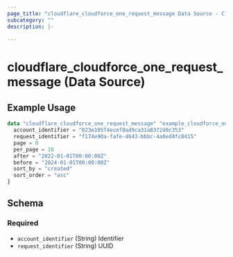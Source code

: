 ```yaml
---
page_title: "cloudflare_cloudforce_one_request_message Data Source - Cloudflare"
subcategory: ""
description: |-
  
---
```


# cloudflare_cloudforce_one_request_message (Data Source)



## Example Usage

```terraform
data "cloudflare_cloudforce_one_request_message" "example_cloudforce_one_request_message" {
  account_identifier = "023e105f4ecef8ad9ca31a8372d0c353"
  request_identifier = "f174e90a-fafe-4643-bbbc-4a0ed4fc8415"
  page = 0
  per_page = 10
  after = "2022-01-01T00:00:00Z"
  before = "2024-01-01T00:00:00Z"
  sort_by = "created"
  sort_order = "asc"
}
```

<!-- schema generated by tfplugindocs -->
## Schema

### Required

- `account_identifier` (String) Identifier
- `request_identifier` (String) UUID


